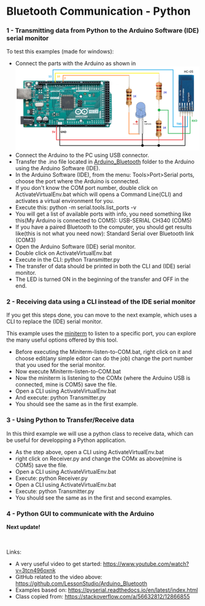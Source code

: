 #  Bluetooth Communication - Python

<h3>1 - Transmitting data from Python to the Arduino Software (IDE) serial monitor</h3>
To test this examples (made for windows):


- Connect the parts with the Arduino as shown in <img src="https://github.com/KarimLakra/Python_communication_Bluetooth/blob/master/HC-05-Arduino-Test_schematic.png"/>
- Connect the Arduino to the PC using USB connector. 
- Transfer the .ino file located in <a href="https://github.com/KarimLakra/Python_communication_Bluetooth/blob/master/Arduino_Bluetooth/Arduino_Bluetooth.ino" target=_blank>Arduino_Bluetooth</a> folder to the Arduino using the Arduino Software (IDE).
- In the Arduino Software (IDE), from the menu: Tools>Port>Serial ports, choose the port where the Arduino is connected.
- If you don't know the COM port number, double click on ActivateVirtualEnv.bat which will opens a 
Command Line(CLI) and activates a virtual environment for you.
- Execute this: python -m serial.tools.list_ports -v
- You will get a list of available ports with info, you need something like this(My Arduino is connected to COM5): USB-SERIAL CH340 (COM5)
- If you have a paired Bluetooth to the computer, you should get results like(this is not what you need now): Standard Serial over Bluetooth link (COM3)
- Open the Arduino Software (IDE) serial monitor.
- Double click on ActivateVirtualEnv.bat
- Execute in the CLI: python Transmitter.py
- The transfer of data should be printed in both the CLI and (IDE) serial monitor.
- The LED is turned ON in the beginning of the transfer and OFF in the end.

<h3>2 - Receiving data using a CLI instead of the IDE serial monitor</h3>
If you get this steps done, you can move to the next example, which uses a CLI to replace the (IDE) serial monitor.

This example uses the <a href="https://pyserial.readthedocs.io/en/latest/tools.html#module-serial.tools.miniterm" target=_blank>miniterm</a> to listen to a specific port, you can explore the many useful options offered by this tool.

- Before executing the Miniterm-listen-to-COM.bat, right click on it and choose edit(any simple editor can do the job) change the port number that you used for the serial monitor.
- Now execute Miniterm-listen-to-COM.bat
- Now the miniterm is listening to the COMx (where the Arduino USB is connected, mine is COM5) save the file.
- Open a CLI using ActivateVirtualEnv.bat
- And execute: python Transmitter.py
- You should see the same as in the first example.

<h3>3 - Using Python to Transfer/Receive data</h3>
 In this third example we will use a python class to receive data, which can be useful for developping a Python application.
 
- As the step above, open a CLI using ActivateVirtualEnv.bat
- right click on Receiver.py and change the COMx as above(mine is COM5) save the file.
- Open a CLI using ActivateVirtualEnv.bat
- Execute: python Receiver.py
- Open a CLI using ActivateVirtualEnv.bat
- Execute: python Transmitter.py
- You should see the same as in the first and second examples.

<h3>4 - Python GUI to communicate with the Arduino</h3>
<b>Next update!</b>
<br><br><br>





Links:
- A very useful video to get started: https://www.youtube.com/watch?v=3tcn496oxnk
- GitHub related to the video above: https://github.com/LessonStudio/Arduino_Bluetooth
- Examples based on: https://pyserial.readthedocs.io/en/latest/index.html
- Class copied from: https://stackoverflow.com/a/56632812/12866855
